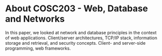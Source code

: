 # About COSC203 - Web, Database and Networks
In this paper, we looked at network and database principles in the context of web applications. Client/server architectures, TCP/IP stack, information storage and retrieval, and security concepts. Client- and server-side programming, web frameworks.
